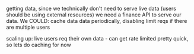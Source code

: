 



getting data, since we technically don't need to serve live data (users should be using external resources)
we need a finance API to serve our data.
We COULD: cache data data periodically, disabling limit reqs if there are multiple users

scaling up: live users req their own data - can get rate limited pretty quick, so lets do caching for now




